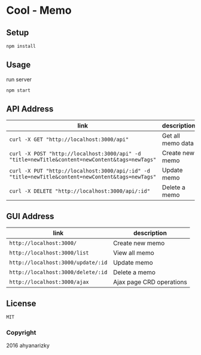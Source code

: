 # Cool - Memo

## Setup

```sh
npm install
```

## Usage
run server
```sh
npm start
```

## API Address
link | description
-----| -----------
`curl -X GET "http://localhost:3000/api"` | Get all memo data
`curl -X POST "http://localhost:3000/api" -d "title=newTitle&content=newContent&tags=newTags"` | Create new memo
`curl -X PUT "http://localhost:3000/api/:id" -d "title=newTitle&content=newContent&tags=newTags"` | Update memo
`curl -X DELETE "http://localhost:3000/api/:id"` | Delete a memo

## GUI Address
link | description
-----| -----------
`http://localhost:3000/` | Create new memo
`http://localhost:3000/list` | View all memo
`http://localhost:3000/update/:id` | Update memo
`http://localhost:3000/delete/:id` | Delete a memo
`http://localhost:3000/ajax` | Ajax page CRD operations


## License
```sh
MIT
```
### Copyright
2016 ahyanarizky
